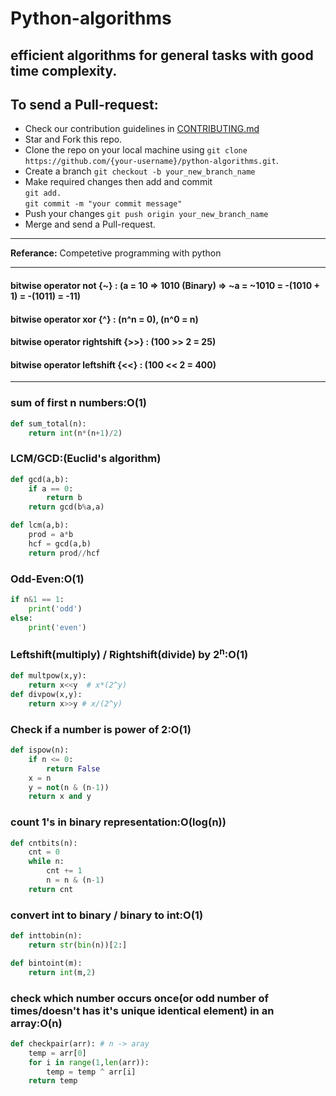 # **Python-algorithms**  
## efficient algorithms for general tasks with good time complexity.  

## To send a Pull-request:  
* Check our contribution guidelines in [CONTRIBUTING.md](https://github.com/Dude-901/python-algorithms/blob/master/CONTRIBUTING.md)   
* Star and Fork this repo.
* Clone the repo on your local machine using `git clone https://github.com/{your-username}/python-algorithms.git`.
* Create a branch `git checkout -b your_new_branch_name`
* Make required changes then add and commit  
  `git add.`  
  `git commit -m "your commit message"`
* Push your changes `git push origin your_new_branch_name`
* Merge and send a Pull-request.

------------------------------------------------------------------------------------

 **Referance:** Competetive programming with python  

------------------------------------------------------------------------------------
#### bitwise operator not {~} : (a = 10 => 1010 (Binary) => ~a = ~1010 = -(1010 + 1) = -(1011) = -11)  
#### bitwise operator xor {^}  : (n^n = 0), (n^0 = n)  
#### bitwise operator rightshift {>>} : (100 >> 2 = 25)  
#### bitwise operator leftshift {<<} : (100 << 2 = 400)  

-------------------------------------------------------------------------------------
### sum of first n numbers:O(1)  
```python
def sum_total(n):
    return int(n*(n+1)/2)
```
### LCM/GCD:(Euclid's algorithm)  
```python
def gcd(a,b):
    if a == 0:
        return b
    return gcd(b%a,a)

def lcm(a,b):
    prod = a*b
    hcf = gcd(a,b)
    return prod//hcf
```
### Odd-Even:O(1)  
```python
if n&1 == 1:
    print('odd')
else:
    print('even')
```
### Leftshift(multiply) / Rightshift(divide) by 2<sup>n</sup>:O(1)  
```python
def multpow(x,y):
    return x<<y  # x*(2^y)
def divpow(x,y):
    return x>>y # x/(2^y)
```
### Check if a number is power of 2:O(1)  
```python
def ispow(n):
    if n <= 0:
        return False
    x = n
    y = not(n & (n-1))
    return x and y
```
### count 1's in binary representation:O(log(n))  
```python
def cntbits(n):
    cnt = 0
    while n:
        cnt += 1
        n = n & (n-1)
    return cnt
```
### convert int to binary / binary to int:O(1)   
```python
def inttobin(n):
    return str(bin(n))[2:]

def bintoint(m):
    return int(m,2)
```
### check which number occurs once(or odd number of times/doesn't has it's unique identical element) in an array:O(n)
```python
def checkpair(arr): # n -> aray
    temp = arr[0]
    for i in range(1,len(arr)):
        temp = temp ^ arr[i]
    return temp
```
